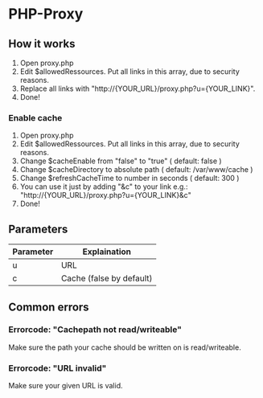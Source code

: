 # PHP-Proxy
## How it works

1. Open proxy.php
2. Edit $allowedRessources. Put all links in this array, due to security reasons.
3. Replace all links with "http://{YOUR_URL}/proxy.php?u={YOUR_LINK}".
4. Done!

### Enable cache
1. Open proxy.php
2. Edit $allowedRessources. Put all links in this array, due to security reasons.
3. Change $cacheEnable from "false" to "true" ( default: false )
4. Change $cacheDirectory to absolute path ( default: /var/www/cache )
5. Change $refreshCacheTime to number in seconds ( default: 300 )
6. You can use it just by adding "&c" to your link e.g.: "http://{YOUR_URL}/proxy.php?u={YOUR_LINK}&c"
7. Done!

## Parameters
Parameter | Explaination
------------ | -------------
u | URL
c | Cache (false by default)

## Common errors
### Errorcode: "Cachepath not read/writeable"
Make sure the path your cache should be written on is read/writeable.

### Errorcode: "URL invalid"
Make sure your given URL is valid.